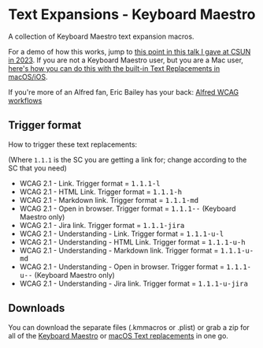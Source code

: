 # Text Expansions - Keyboard Maestro

A collection of Keyboard Maestro text expansion macros.

For a demo of how this works, jump to [this point in this talk I gave at CSUN in 2023](https://youtu.be/9U5MxcWquXA?feature=shared&t=1137). If you are not a Keyboard Maestro user, but you are a Mac user, [here's how you can do this with the built-in Text Replacements in macOS/iOS](https://youtu.be/9U5MxcWquXA?feature=shared&t=1318).

If you're more of an Alfred fan, Eric Bailey has your back: [Alfred WCAG workflows](https://github.com/ericwbailey/alfred-wcag-workflow)

## Trigger format

How to trigger these text replacements:

(Where `1.1.1` is the SC you are getting a link for; change according to the SC that you need)

* WCAG 2.1 - Link. Trigger format = <kbd>1.1.1-l</kbd>
* WCAG 2.1 - HTML Link. Trigger format = <kbd>1.1.1-h</kbd>
* WCAG 2.1 - Markdown link. Trigger format = <kbd>1.1.1-md</kbd>
* WCAG 2.1 - Open in browser. Trigger format = <kbd>1.1.1--</kbd> (Keyboard Maestro only)
* WCAG 2.1 - Jira link. Trigger format = <kbd>1.1.1-jira</kbd>
* WCAG 2.1 - Understanding - Link. Trigger format = <kbd>1.1.1-u-l</kbd>
* WCAG 2.1 - Understanding - HTML Link. Trigger format = <kbd>1.1.1-u-h</kbd>
* WCAG 2.1 - Understanding - Markdown link. Trigger format = <kbd>1.1.1-u-md</kbd>
* WCAG 2.1 - Understanding - Open in browser. Trigger format = <kbd>1.1.1-u--</kbd> (Keyboard Maestro only)
* WCAG 2.1 - Understanding - Jira link. Trigger format = <kbd>1.1.1-u-jira</kbd>

## Downloads

You can download the separate files (.kmmacros or .plist) or grab a zip for all of the [Keyboard Maestro](WCAG-Docs/Keyboard-Maestro.zip) or [macOS Text replacements](WCAG-Docs/macOS-Text-Replacements.zip) in one go.
